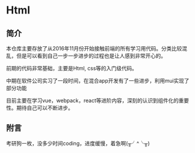 # Html

## 简介

本仓库主要存放了从2016年11月份开始接触前端的所有学习用代码。分类比较混乱，但是可以看到自己一步一步进步的过程也是让人感到非常开心的。

前期的代码非常基础，主要是Html, css等的入门级代码。

中期在软件公司实习了一段时间，在混合app开发有了一些进步，利用mui实现了部分功能

目前主要在学习vue，webpack，react等进阶内容，深刻的认识到组件化的重要性。期待自己可以不断进步。

## 附言

考研狗一枚，没多少时间coding，进度缓慢，着急啊(╥╯^╰╥)
